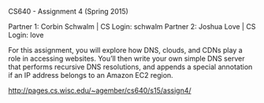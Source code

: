 CS640 - Assignment 4 (Spring 2015)

Partner 1: Corbin Schwalm | CS Login: schwalm
Partner 2: Joshua Love | CS Login: love

For this assignment, you will explore how DNS, clouds, and CDNs play a role in accessing websites. You’ll then write your own simple DNS server that performs recursive DNS resolutions, and appends a special annotation if an IP address belongs to an Amazon EC2 region.

http://pages.cs.wisc.edu/~agember/cs640/s15/assign4/
